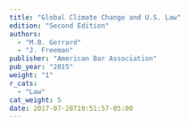 ```yaml
---
title: "Global Climate Change and U.S. Law"
edition: "Second Edition"
authors:
  - "M.B. Gerrard"
  - "J. Freeman"
publisher: "American Bar Association"
pub_year: "2015"
weight: "1"
r_cats:
  - "Law"
cat_weight: 5
date: 2017-07-28T19:51:57-05:00
---
```

